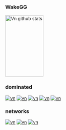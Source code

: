 ### WakeGG

<div>  
  <img width="49%" height="195px" src="https://github-readme-stats.vercel.app/api?username=WakeGG&show_icons=true&count_private=true&hide_border=true&title_color=32659c&icon_color=32659c&text_color=32659c&bg_color=32659c" alt="Vn github stats" /> 
</div>

### dominated
[![vn](https://img.shields.io/badge/-javascript-be0001?logo=javascript&logoColor=white)](https://github.com/WakeGG)
[![vn](https://img.shields.io/badge/-python-be0001?logo=python&logoColor=white)](https://github.com/WakeGG)
[![vn](https://img.shields.io/badge/-html5-be0001?logo=html5&logoColor=white)](https://github.com/WakeGG)
[![vn](https://img.shields.io/badge/-css-be0001?logo=css3&logoColor=white)](https://github.com/WakeGG)
[![vn](https://img.shields.io/badge/-pandas-be0001?logo=pandas&logoColor=white)](https://github.com/WakeGG)
### networks
[![vn](https://img.shields.io/badge/-youtube-be0001?logo=youtube&logoColor=white)]()
[![vn](https://img.shields.io/badge/-instagram-be0001?logo=instagram&logoColor=white)](https://www.instagram.com/)
[![vn](https://img.shields.io/badge/-discord-be0001?logo=discord&logoColor=white)](https://discord.gg/)
